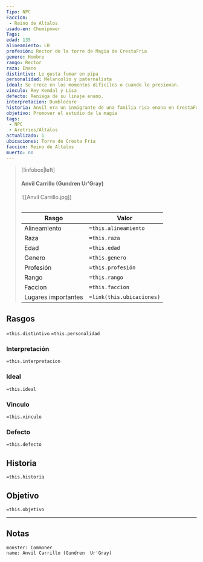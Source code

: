 ```yaml
---
Tipo: NPC
Faccion:
 - Reino de Altalos
usado-en: Chumipower
Tags: 
edad: 135
alineamiento: LB
profesión: Rector de la torre de Magia de CrestaFria
genero: Hombre
rango: Rector
raza: Enano
distintivo: Le gusta fumar en pipa
personalidad: Melancolio y paternalista
ideal: Se crece en los momentos dificiles o cuando le presionan.
vinculo: Rey Kemdal y Lisa
defecto: Reniega de su linaje enano.
interpretacion: Dumbledore
historia: Anvil era un inmigrante de una familia rica enana en CrestaFria. Su padre se convirtió en el mejor herrero rúnico de la realeza. El y Kemdal se conocieron jugando y se hicieron amigos. Para su familia fue una decepción que estudiará magia. Le echaron de casa y le veían como débil, en ese momento cambió su apellido. Logró conseguir estudiar magía gracias a una beca. Aunque cuando se descubrió su talento las relaciones se reestablecieron. Anvil todavía guarda rencor a su padre. Su madre murió cuando era muy pequeño y su hermano mayor no quiso irse con ellos a Altalos.  Principal consejero del Rey Kemdal y amigo suyo de la infancia, es la principal causa de que el rey no se haya convertido en un déspota absolutista. Comprende la importancia de su influencia sobre el rey y hace todo lo que esta en su mano por llevar al rey por el buen camino.
objetivo: Promover el estudio de la magia
tags:
 - NPC
 - Aretries/Altalos
actualizado: 1
ubicaciones: Torre de Cresta Fria
faccion: Reino de Altalos
muerto: no
---
```

> [!infobox|left]
>  #### Anvil Carrillo (Gundren  Ur'Gray)
> ![[Anvil Carrillo.jpg]]
> ######   
> |Rasgo | Valor |
> | --- | --- |
> | Alineamiento | `=this.alineamiento`|
> | Raza | `=this.raza` |
> | Edad | `=this.edad` |
> | Genero | `=this.genero` |
> | Profesión | `=this.profesión` |
> | Rango | `=this.rango` |
> | Faccion | `=this.faccion` |
>  | Lugares  importantes| `=link(this.ubicaciones)` |

## Rasgos 
 `=this.distintivo`
  `=this.personalidad`
###  Interpretación
  `=this.interpretacion`
### Ideal           
 `=this.ideal`
### Vinculo 
 `=this.vinculo`
### Defecto
 `=this.defecto`
## Historia
 `=this.historia`

 ##  Objetivo
   `=this.objetivo`
   
___
   ## Notas

```statblock
monster: Commoner
name: Anvil Carrillo (Gundren  Ur'Gray)
```